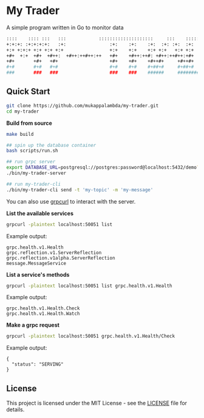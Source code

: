 # My Trader

A simple program written in Go to monitor data

```bash
::::    :::: :::   :::            ::::::::::::::::::::     :::    ::::::::: :::::::::::::::::::  
+:+:+: :+:+:+:+:   :+:                :+:    :+:    :+:  :+: :+:  :+:    :+::+:       :+:    :+: 
+:+ +:+:+ +:+ +:+ +:+                 +:+    +:+    +:+ +:+   +:+ +:+    +:++:+       +:+    +:+ 
+#+  +:+  +#+  +#++:  +#++:++#++:++   +#+    +#++:++#: +#++:++#++:+#+    +:++#++:++#  +#++:++#:  
+#+       +#+   +#+                   +#+    +#+    +#++#+     +#++#+    +#++#+       +#+    +#+ 
#+#       #+#   #+#                   #+#    #+#    #+##+#     #+##+#    #+##+#       #+#    #+# 
###       ###   ###                   ###    ###    ######     ############ #############    ### 
```

## Quick Start

```bash
git clone https://github.com/mukappalambda/my-trader.git
cd my-trader
```

**Build from source**

```bash
make build
```

```bash
## spin up the database container
bash scripts/run.sh

## run grpc server
export DATABASE_URL=postgresql://postgres:password@localhost:5432/demo?sslmode=disable
./bin/my-trader-server

## run my-trader-cli
./bin/my-trader-cli send -t 'my-topic' -m 'my-message'
```

You can also use [grpcurl](https://github.com/fullstorydev/grpcurl) to interact with the server.

**List the available services**

```bash
grpcurl -plaintext localhost:50051 list
```

Example output:

```console
grpc.health.v1.Health
grpc.reflection.v1.ServerReflection
grpc.reflection.v1alpha.ServerReflection
message.MessageService
```

**List a service's methods**

```bash
grpcurl -plaintext localhost:50051 list grpc.health.v1.Health
```

Example output:

```console
grpc.health.v1.Health.Check
grpc.health.v1.Health.Watch
```

**Make a grpc request**

```bash
grpcurl -plaintext localhost:50051 grpc.health.v1.Health/Check
```

Example output:

```console
{
  "status": "SERVING"
}
```

## License

This project is licensed under the MIT License - see the [LICENSE](./LICENSE)
file for details.
